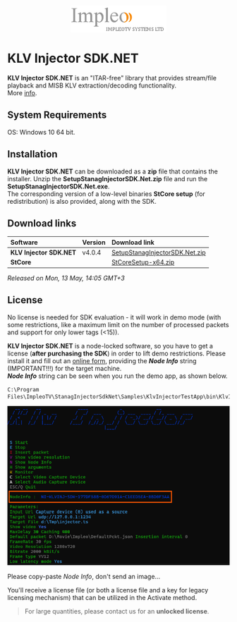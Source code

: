 
<div align="center">
  <a >
    <img src="images/impleo_logo.png" alt="Logo" >
  </a>
</div>

# KLV Injector SDK.NET
**KLV Injector SDK.NET** is an "ITAR-free" library that provides stream/file playback and MISB KLV extraction/decoding functionality.  
More [info](https://impleotv.com/products/sdks/klvinjectorsdk-net/).

## System Requirements
OS: Windows 10 64 bit.

## Installation

**KLV Injector SDK.NET** can be downloaded as a **zip** file that contains the installer. Unzip the **SetupStanagInjectorSDK.Net.zip** file and run the **SetupStanagInjectorSDK.Net.exe**.  
The corresponding version of a low-level binaries **StCore setup** (for redistribution) is also provided, along with the SDK. 

## Download links

| Software | Version              | Download link                                                           | 
|:-----|:-------------------------|:------------------------------------------------------------------------------|
| **KLV Injector SDK.NET**  |  v4.0.4 | [SetupStanagInjectorSDK.Net.zip](https://github.com/impleotv/klv-injector-sdk-release/releases/latest/download/SetupStanagInjectorSDK.Net.zip) | 
| **StCore**  |   | [StCoreSetup-x64.zip](https://github.com/impleotv/klv-injector-sdk-release/releases/latest/download/StCoreSetup-x64.zip) | 

*Released on Mon, 13 May, 14:05 GMT+3*

## License

No license is needed for SDK evaluation - it will work in demo mode (with some restrictions, like a maximum limit on the number of processed packets and support for only lower tags (<15)).

**KLV Injector SDK.NET** is a node-locked software, so you have to get a license (**after purchasing the SDK**) in order to lift demo restrictions. Please install it and fill out an [online form](https://docs.google.com/forms/d/e/1FAIpQLSd_XW6bDsFce1G1cpds4gMQNlwNax0CvkWzcMbscxZ5rLaIbA/viewform), providing the ***Node Info*** string (IMPORTANT!!!) for the target machine.  
***Node Info*** string can be seen when you run the demo app, as shown below.  

```
C:\Program Files\ImpleoTV\StanagInjectorSdkNet\Samples\KlvInjectorTestApp\bin\KlvInjectorTestApp.exe
```

<div align="center">
  <a >
    <img src="images/license.png" alt="License" >
  </a>
</div>  

Please copy-paste *Node Info*, don't send an image...

You'll receive a license file (or both a license file and a key for legacy licensing mechanism) that can be utilized in the Activate method.

> For large quantities, please contact us for an **unlocked license**.
